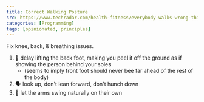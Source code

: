 ```yaml
---
title: Correct Walking Posture
src: https://www.techradar.com/health-fitness/everybody-walks-wrong-this-walking-expert-gives-four-tips-to-help-improve-your-posture-and-age-proof-your-body
categories: [Programming]
tags: [opinionated, principles]
---
```


Fix knee, back, & breathing issues.

1. :athletic_shoe: delay lifting the back foot, making you peel it off the ground as if showing the person behind your soles
   + (seems to imply front foot should never bee far ahead of the rest of the body)
2. :speaking_head: look up, don't lean forward, don't hunch down
3. :muscle: let the arms swing naturally on their own
